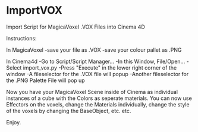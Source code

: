 # ImportVOX
Import Script for MagicaVoxel .VOX Files into Cinema 4D

Instructions:

In MagicaVoxel
-save your file as .VOX
-save your colour pallet as .PNG

In Cinema4d
-Go to Script/Script Manager...
-In this Window, File/Open...
-Select import_vox.py
-Press "Execute" in the lower right corner of the window
-A fileselector for the .VOX file will popup
-Another fileselector for the .PNG Palette File will pop up

Now you have your MagicaVoxel Scene inside of Cinema as individual instances of a cube with the Colors as seperate materials. You can now use Effectors on the voxels, change the Materials individually, change the style of the voxels by changing the BaseObject, etc. etc.

Enjoy.

